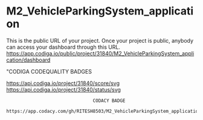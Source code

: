 # M2_VehicleParkingSystem_application
This is the public URL of your project. Once your project is public, anybody can access your dashboard through this URL.
https://app.codiga.io/public/project/31840/M2_VehicleParkingSystem_application/dashboard

"CODIGA CODEQUALITY BADGES

https://api.codiga.io/project/31840/score/svg
                                    https://api.codiga.io/project/31840/status/svg
                                    
                                    
                                    
                                    
                                    CODACY BADGE
                                    https://app.codacy.com/gh/RITESH8503/M2_VehicleParkingSystem_application/dashboard
